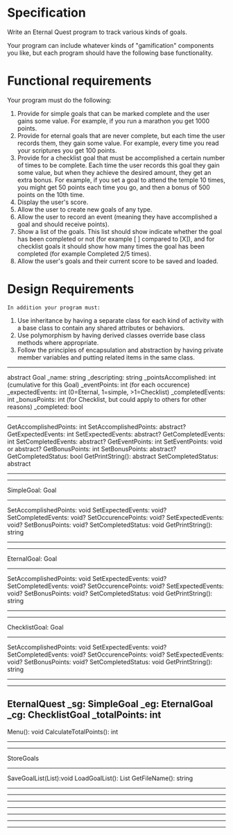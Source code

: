 
# Specification
Write an Eternal Quest program to track various kinds of goals.

Your program can include whatever kinds of "gamification" components you like, but each program should have the following base functionality.

# Functional requirements
Your program must do the following:

1. Provide for simple goals that can be marked complete and the user gains some value.
        For example, if you run a marathon you get 1000 points.
2. Provide for eternal goals that are never complete, but each time the user records them, they gain some value.
        For example, every time you read your scriptures you get 100 points.
3. Provide for a checklist goal that must be accomplished a certain number of times to be complete. Each time the user records this goal they gain some value, but when they achieve the desired amount, they get an extra bonus.
        For example, if you set a goal to attend the temple 10 times, you might get 50 points each time you go, and then a bonus of 500 points on the 10th time.
4. Display the user's score.
5. Allow the user to create new goals of any type.
6. Allow the user to record an event (meaning they have accomplished a goal and should receive points).
7. Show a list of the goals. This list should show indicate whether the goal has been completed or not (for example [ ] compared to [X]), and for checklist goals it should show how many times the goal has been completed (for example Completed 2/5 times).
8. Allow the user's goals and their current score to be saved and loaded.

# Design Requirements
    In addition your program must:

1. Use inheritance by having a separate class for each kind of activity with a base class to contain any shared attributes or behaviors.
2. Use polymorphism by having derived classes override base class methods where appropriate.
3. Follow the principles of encapsulation and abstraction by having private member variables and putting related items in the same class.

________________
abstract Goal
_name: string
_descripting: string
_pointsAccomplished: int (cumulative for this Goal)
_eventPoints: int (for each occurence)
_expectedEvents: int (0=Eternal, 1=simple, >1=Checklist)
_completedEvents: int
_bonusPoints: int (for Checklist, but could apply to others for other reasons)
_completed: bool

----------------
GetAccomplishedPoints: int
SetAccomplishedPoints: abstract?
GetExpectedEvents: int
SetExpectedEvents: abstract?
GetCompletedEvents: int
SetCompletedEvents: abstract?
GetEventPoints: int
SetEventPoints: void or abstract?
GetBonusPoints: int
SetBonusPoints: abstract?
GetCompletedStatus: bool
GetPrintString(): abstract
SetCompletedStatus: abstract

________________

________________
SimpleGoal: Goal

----------------
SetAccomplishedPoints: void
SetExpectedEvents: void?
SetCompletedEvents: void?
SetOccurencePoints: void?
SetExpectedEvents: void?
SetBonusPoints: void?
SetCompletedStatus: void
GetPrintString(): string

________________

________________
EternalGoal: Goal

----------------
SetAccomplishedPoints: void
SetExpectedEvents: void?
SetCompletedEvents: void?
SetOccurencePoints: void?
SetExpectedEvents: void?
SetBonusPoints: void?
SetCompletedStatus: void
GetPrintString(): string

________________

________________
ChecklistGoal: Goal

----------------
SetAccomplishedPoints: void
SetExpectedEvents: void?
SetCompletedEvents: void?
SetOccurencePoints: void?
SetExpectedEvents: void?
SetBonusPoints: void?
SetCompletedStatus: void
GetPrintString(): string

________________

________________
EternalQuest
_sg: SimpleGoal
_eg: EternalGoal
_cg: ChecklistGoal
_totalPoints: int
----------------
Menu(): void
CalculateTotalPoints(): int
________________

________________
StoreGoals

----------------
SaveGoalList(List<Goals>):void
LoadGoalList():  List<Goals>
GetFileName(): string
________________

________________
----------------
________________

________________
----------------
________________